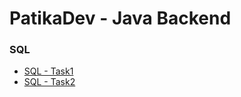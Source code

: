 # PatikaDev - Java Backend

### SQL
- [SQL - Task1](https://github.com/sametcanal53/PatikaDev/tree/main/SQL/Task1)
- [SQL - Task2](https://github.com/sametcanal53/PatikaDev/tree/main/SQL/Task2)